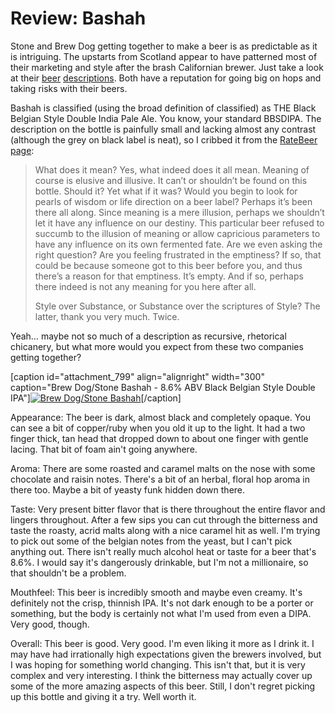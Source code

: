 Review: Bashah
==============

Stone and Brew Dog getting together to make a beer is as predictable as it is intriguing. The upstarts from Scotland appear to have patterned most of their marketing and style after the brash Californian brewer. Just take a look at their [beer](http://www.brewdog.com/trashy_blonde) [descriptions](http://www.stonebrew.com/arrogantbastard/). Both have a reputation for going big on hops and taking risks with their beers.

Bashah is classified (using the broad definition of classified) as THE Black Belgian Style Double India Pale Ale. You know, your standard BBSDIPA. The description on the bottle is painfully small and lacking almost any contrast (although the grey on black label is neat), so I cribbed it from the [RateBeer page](http://www.ratebeer.com/beer/brewdog-stone-bashah/110664/):

> What does it mean? Yes, what indeed does it all mean. Meaning of course is elusive and illusive. It can’t or shouldn’t be found on this bottle. Should it? Yet what if it was? Would you begin to look for pearls of wisdom or life direction on a beer label? Perhaps it’s been there all along. Since meaning is a mere illusion, perhaps we shouldn’t let it have any influence on our destiny. This particular beer refused to succumb to the illusion of meaning or allow capricious parameters to have any influence on its own fermented fate. Are we even asking the right question? Are you feeling frustrated in the emptiness? If so, that could be because someone got to this beer before you, and thus there’s a reason for that emptiness. It’s empty. And if so, perhaps there indeed is not any meaning for you here after all.
> 
> Style over Substance, or Substance over the scriptures of Style? The latter, thank you very much. Twice.

Yeah… maybe not so much of a description as recursive, rhetorical chicanery, but what more would you expect from these two companies getting together?

\[caption id="attachment\_799" align="alignright" width="300" caption="Brew Dog/Stone Bashah - 8.6% ABV Black Belgian Style Double IPA"\][![Brew Dog/Stone Bashah](http://www.yeastboundanddown.com/wp-content/uploads/2011/01/IMG_20110125_214551-e1296014976106-300x293.jpg "Brew Dog/Stone Bashah")](http://www.yeastboundanddown.com/wp-content/uploads/2011/01/IMG_20110125_214551.jpg)\[/caption\]

Appearance: The beer is dark, almost black and completely opaque. You can see a bit of copper/ruby when you old it up to the light. It had a two finger thick, tan head that dropped down to about one finger with gentle lacing. That bit of foam ain't going anywhere.

Aroma: There are some roasted and caramel malts on the nose with some chocolate and raisin notes. There's a bit of an herbal, floral hop aroma in there too. Maybe a bit of yeasty funk hidden down there.

Taste: Very present bitter flavor that is there throughout the entire flavor and lingers throughout. After a few sips you can cut through the bitterness and taste the roasty, acrid malts along with a nice caramel hit as well. I'm trying to pick out some of the belgian notes from the yeast, but I can't pick anything out. There isn't really much alcohol heat or taste for a beer that's 8.6%. I would say it's dangerously drinkable, but I'm not a millionaire, so that shouldn't be a problem.

Mouthfeel: This beer is incredibly smooth and maybe even creamy. It's definitely not the crisp, thinnish IPA. It's not dark enough to be a porter or something, but the body is certainly not what I'm used from even a DIPA. Very good, though.

Overall: This beer is good. Very good. I'm even liking it more as I drink it. I may have had irrationally high expectations given the brewers involved, but I was hoping for something world changing. This isn't that, but it is very complex and very interesting. I think the bitterness may actually cover up some of the more amazing aspects of this beer. Still, I don't regret picking up this bottle and giving it a try. Well worth it.